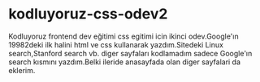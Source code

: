 # kodluyoruz-css-odev2
Kodluyoruz frontend dev eğitimi css egitimi icin ikinci odev.Google'ın 19982deki ilk halini html ve css kullanarak yazdım.Sitedeki Linux search,Stanford search vb. diger sayfaları kodlamadım sadece Google'ın 
search kısmını yazdım.Belki ileride anasayfada olan diger sayfalari da eklerim.
